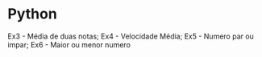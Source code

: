 # Python
Ex3 - Média de duas notas;
Ex4 - Velocidade Média;
Ex5 - Numero par ou impar;
Ex6 - Maior ou menor numero
